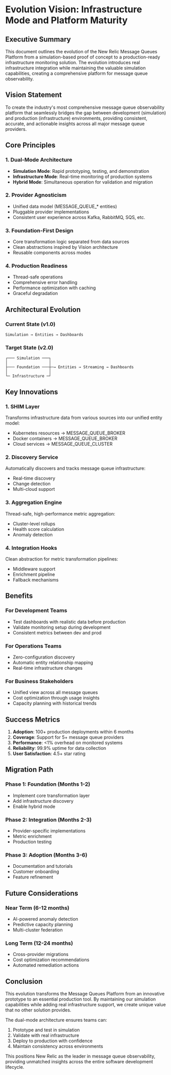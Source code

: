 # Evolution Vision: Infrastructure Mode and Platform Maturity

## Executive Summary

This document outlines the evolution of the New Relic Message Queues Platform from a simulation-based proof of concept to a production-ready infrastructure monitoring solution. The evolution introduces real infrastructure integration while maintaining the valuable simulation capabilities, creating a comprehensive platform for message queue observability.

## Vision Statement

To create the industry's most comprehensive message queue observability platform that seamlessly bridges the gap between development (simulation) and production (infrastructure) environments, providing consistent, accurate, and actionable insights across all major message queue providers.

## Core Principles

### 1. **Dual-Mode Architecture**
- **Simulation Mode**: Rapid prototyping, testing, and demonstration
- **Infrastructure Mode**: Real-time monitoring of production systems
- **Hybrid Mode**: Simultaneous operation for validation and migration

### 2. **Provider Agnosticism**
- Unified data model (MESSAGE_QUEUE_* entities)
- Pluggable provider implementations
- Consistent user experience across Kafka, RabbitMQ, SQS, etc.

### 3. **Foundation-First Design**
- Core transformation logic separated from data sources
- Clean abstractions inspired by Vision architecture
- Reusable components across modes

### 4. **Production Readiness**
- Thread-safe operations
- Comprehensive error handling
- Performance optimization with caching
- Graceful degradation

## Architectural Evolution

### Current State (v1.0)
```
Simulation → Entities → Dashboards
```

### Target State (v2.0)
```
┌─── Simulation ───┐
│                  │
├─── Foundation ───┼─→ Entities → Streaming → Dashboards
│                  │
└─ Infrastructure ─┘
```

## Key Innovations

### 1. **SHIM Layer**
Transforms infrastructure data from various sources into our unified entity model:
- Kubernetes resources → MESSAGE_QUEUE_BROKER
- Docker containers → MESSAGE_QUEUE_BROKER
- Cloud services → MESSAGE_QUEUE_CLUSTER

### 2. **Discovery Service**
Automatically discovers and tracks message queue infrastructure:
- Real-time discovery
- Change detection
- Multi-cloud support

### 3. **Aggregation Engine**
Thread-safe, high-performance metric aggregation:
- Cluster-level rollups
- Health score calculation
- Anomaly detection

### 4. **Integration Hooks**
Clean abstraction for metric transformation pipelines:
- Middleware support
- Enrichment pipeline
- Fallback mechanisms

## Benefits

### For Development Teams
- Test dashboards with realistic data before production
- Validate monitoring setup during development
- Consistent metrics between dev and prod

### For Operations Teams
- Zero-configuration discovery
- Automatic entity relationship mapping
- Real-time infrastructure changes

### For Business Stakeholders
- Unified view across all message queues
- Cost optimization through usage insights
- Capacity planning with historical trends

## Success Metrics

1. **Adoption**: 100+ production deployments within 6 months
2. **Coverage**: Support for 5+ message queue providers
3. **Performance**: <1% overhead on monitored systems
4. **Reliability**: 99.9% uptime for data collection
5. **User Satisfaction**: 4.5+ star rating

## Migration Path

### Phase 1: Foundation (Months 1-2)
- Implement core transformation layer
- Add infrastructure discovery
- Enable hybrid mode

### Phase 2: Integration (Months 2-3)
- Provider-specific implementations
- Metric enrichment
- Production testing

### Phase 3: Adoption (Months 3-6)
- Documentation and tutorials
- Customer onboarding
- Feature refinement

## Future Considerations

### Near Term (6-12 months)
- AI-powered anomaly detection
- Predictive capacity planning
- Multi-cluster federation

### Long Term (12-24 months)
- Cross-provider migrations
- Cost optimization recommendations
- Automated remediation actions

## Conclusion

This evolution transforms the Message Queues Platform from an innovative prototype to an essential production tool. By maintaining our simulation capabilities while adding real infrastructure support, we create unique value that no other solution provides.

The dual-mode architecture ensures teams can:
1. Prototype and test in simulation
2. Validate with real infrastructure
3. Deploy to production with confidence
4. Maintain consistency across environments

This positions New Relic as the leader in message queue observability, providing unmatched insights across the entire software development lifecycle.